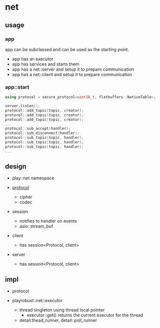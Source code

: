 # net 

## usage 

### app 

app can be subclassed and can be used as the starting point.
- app has an executor 
- app has services and starts them
- app has a net::server and setup it to prepare communication
- app has a net::client and setup it to prepare communication

### app::start

```c++
using protocol = secure_protocol<uint16_t, flatbuffers::NativeTable>;

server.listen();
protocol::add_topic(topic, creator);
protocol::add_topic(topic, creator);
protocol::add_topic(topic, creator);
...
protocol::sub_accept(handler);
protocol::sub_disconnect(handler);
protocol::sub_topic(topic, handler);
protocol::sub_topic(topic, handler);
protocol::sub_topic(topic, handler);
... 
```


## design 

- play::net namespace

- [protocol](./net/protocol.md)
  - cipher
  - codec

- session<Protocol>
  - notifies to handler on events
  - asio::stream_buf 

- client<Protocol>
  - has session<Protocol, client<Protocol>>

- server<Protocol>
  - has session<Protocol, client<Protocol>>
 
## impl

- protocol 

- playrobust::net::executor<Runner>
  - thread singleton using thread local pointer
    - executor::get() returns the current executor for the thread
  - detail:thead_runner, detail::poll_runner




